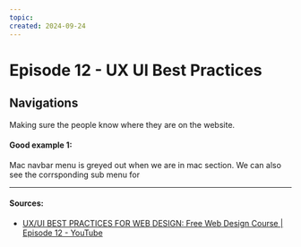 ```yaml
---
topic: 
created: 2024-09-24
---
```


# Episode 12 - UX UI Best Practices

## Navigations

Making sure the people know where they are on the website.

#### Good example 1:

Mac navbar menu is greyed out when we are in mac section. We can also see the corrsponding sub menu for 





___

#### Sources:
- [UX/UI BEST PRACTICES FOR WEB DESIGN: Free Web Design Course | Episode 12 - YouTube](https://www.youtube.com/watch?v=Cn2KgB_01mE&list=PLXC_gcsKLD6n7p6tHPBxsKjN5hA_quaPI&index=13)